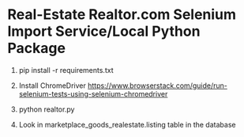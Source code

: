 # Real-Estate Realtor.com Selenium Import Service/Local Python Package

1. pip install -r requirements.txt<br>

2. Install ChromeDriver<be>
https://www.browserstack.com/guide/run-selenium-tests-using-selenium-chromedriver

3. python realtor.py<br>

4. Look in marketplace_goods_realestate.listing table in the database<be> 
